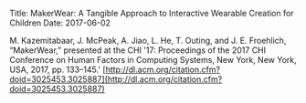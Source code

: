 Title: MakerWear: A Tangible Approach to Interactive Wearable Creation for Children
Date: 2017-06-02

M. Kazemitabaar, J. McPeak, A. Jiao, L. He, T. Outing,
and J. E. Froehlich, “MakerWear,” presented at the CHI '17:
Proceedings of the 2017 CHI Conference on Human Factors in Computing
Systems, New York, New York, USA, 2017, pp. 133–145.'
[http://dl.acm.org/citation.cfm?doid=3025453.3025887](http://dl.acm.org/citation.cfm?doid=3025453.3025887)
